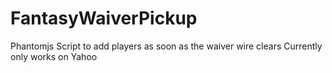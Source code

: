 # FantasyWaiverPickup

Phantomjs Script to add players as soon as the waiver wire clears
Currently only works on Yahoo
